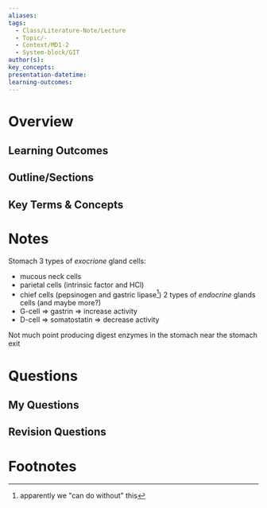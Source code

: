 ```yaml
---
aliases: 
tags:
  - Class/Literature-Note/Lecture
  - Topic/-
  - Context/MD1-2
  - System-block/GIT
author(s): 
key_concepts: 
presentation-datetime: 
learning-outcomes:
---
```



# Overview
## Learning Outcomes

## Outline/Sections

## Key Terms & Concepts


# Notes

Stomach
3 types of *exocrione* gland cells:
- mucous neck cells 
- parietal cells (intrinsic factor and HCl)
- chief cells (pepsinogen and gastric lipase[^1])
2 types of *endocrine* glands cells (and maybe more?)
- G-cell => gastrin => increase activity 
- D-cell => somatostatin => decrease activity

Not much point producing digest enzymes in the stomach near the stomach exit 
# Questions

## My Questions
## Revision Questions
# Footnotes

[^1]: apparently we "can do without" this